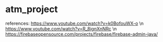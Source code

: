 # atm_project

references:
https://www.youtube.com/watch?v=k0BofouWX-o \n
https://www.youtube.com/watch?v=R_8ignXnNRc \n
https://firebaseopensource.com/projects/firebase/firebase-admin-java/